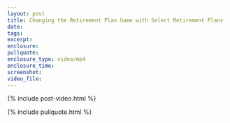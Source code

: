 ```yaml
---
layout: post
title: Changing the Retirement Plan Game with Select Retirement Plans
date:
tags:
excerpt:
enclosure:
pullquote:
enclosure_type: video/mp4
enclosure_time:
screenshot:
video_file:
---
```

{% include post-video.html %}

{% include pullquote.html %}
